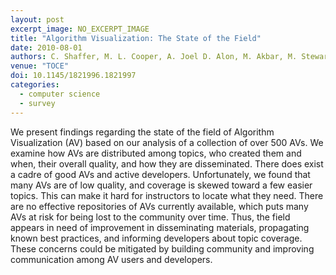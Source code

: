 ```yaml
---
layout: post
excerpt_image: NO_EXCERPT_IMAGE
title: "Algorithm Visualization: The State of the Field"
date: 2010-08-01
authors: C. Shaffer, M. L. Cooper, A. Joel D. Alon, M. Akbar, M. Stewart, S. P. Ponce & S. Edwards
venue: "TOCE"
doi: 10.1145/1821996.1821997
categories:
  - computer science
  - survey
---
```

We present findings regarding the state of the field of Algorithm Visualization (AV) based on our analysis of a collection of over 500 AVs. We examine how AVs are distributed among topics, who created them and when, their overall quality, and how they are disseminated. There does exist a cadre of good AVs and active developers. Unfortunately, we found that many AVs are of low quality, and coverage is skewed toward a few easier topics. This can make it hard for instructors to locate what they need. There are no effective repositories of AVs currently available, which puts many AVs at risk for being lost to the community over time. Thus, the field appears in need of improvement in disseminating materials, propagating known best practices, and informing developers about topic coverage. These concerns could be mitigated by building community and improving communication among AV users and developers.
